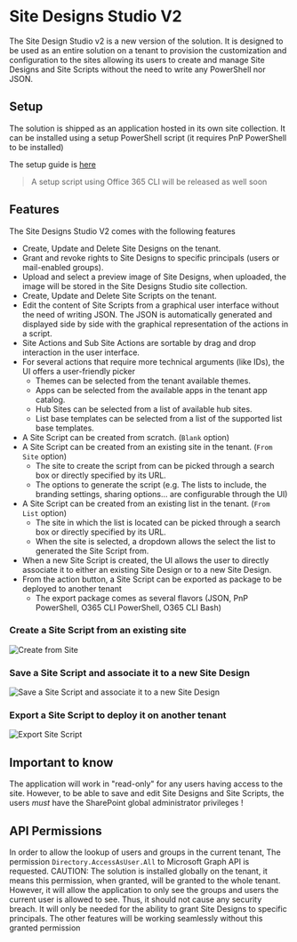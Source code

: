 # Site Designs Studio V2

The Site Design Studio v2 is a new version of the solution.
It is designed to be used as an entire solution on a tenant to provision the customization and configuration to the sites allowing its users to create and manage Site Designs and Site Scripts without the need to write any PowerShell nor JSON.

## Setup

The solution is shipped as an application hosted in its own site collection.
It can be installed using a setup PowerShell script (it requires PnP PowerShell to be installed)

The setup guide is [here](./setup/PnPPowershell/setup.md)

> A setup script using Office 365 CLI will be released as well soon

## Features

The Site Designs Studio V2 comes with the following features
- Create, Update and Delete Site Designs on the tenant.
- Grant and revoke rights to Site Designs to specific principals (users or mail-enabled groups).
- Upload and select a preview image of Site Designs, when uploaded, the image will be stored in the Site Designs Studio site collection.
- Create, Update and Delete Site Scripts on the tenant.
- Edit the content of Site Scripts from a graphical user interface without the need of writing JSON. The JSON is automatically generated and displayed side by side with the graphical representation of the actions in a script.
- Site Actions and Sub Site Actions are sortable by drag and drop interaction in the user interface.
- For several actions that require more technical arguments (like IDs), the UI offers a user-friendly picker
  - Themes can be selected from the tenant available themes.
  - Apps can be selected from the available apps in the tenant app catalog.
  - Hub Sites can be selected from a list of available hub sites.
  - List base templates can be selected from a list of the supported list base templates.
- A Site Script can be created from scratch. (`Blank` option)
- A Site Script can be created from an existing site in the tenant. (`From Site` option)
  - The site to create the script from can be picked through a search box or directly specified by its URL.
  - The options to generate the script (e.g. The lists to include, the branding settings, sharing options... are configurable through the UI)
- A Site Script can be created from an existing list in the tenant. (`From List` option)
  - The site in which the list is located can be picked through a search box or directly specified by its URL.
  - When the site is selected, a dropdown allows the select the list to generated the Site Script from.
- When a new Site Script is created, the UI allows the user to directly associate it to either an existing Site Design or to a new Site Design.
- From the action button, a Site Script can be exported as package to be deployed to another tenant
  - The export package comes as several flavors (JSON, PnP PowerShell, O365 CLI PowerShell, O365 CLI Bash)

### Create a Site Script from an existing site
![Create from Site](docs/sdsv2_demo01.gif)

### Save a Site Script and associate it to a new Site Design
![Save a Site Script and associate it to a new Site Design](docs/sdsv2_demo03.gif)

### Export a Site Script to deploy it on another tenant
![Export Site Script](docs/sdsv2_export.gif)

## Important to know

The application will work in "read-only" for any users having access to the site. However, to be able to save and edit Site Designs and Site Scripts, the users *must* have the SharePoint global administrator privileges !

## API Permissions

In order to allow the lookup of users and groups in the current tenant, The permission `Directory.AccessAsUser.All` to Microsoft Graph API is requested.
CAUTION: 
The solution is installed globally on the tenant, it means this permission, when granted, will be granted to the whole tenant.
However, it will allow the application to only see the groups and users the current user is allowed to see. Thus, it should not cause any security breach.
It will only be needed for the ability to grant Site Designs to specific principals. The other features will be working seamlessly without this granted permission 
